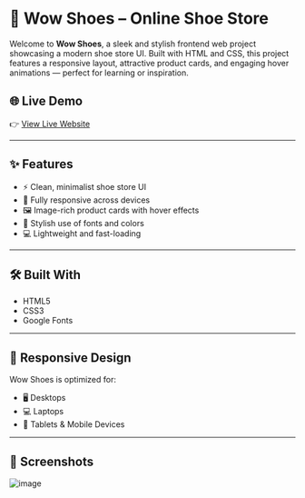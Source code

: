 # 👟 Wow Shoes – Online Shoe Store

Welcome to **Wow Shoes**, a sleek and stylish frontend web project showcasing a modern shoe store UI. Built with HTML and CSS, this project features a responsive layout, attractive product cards, and engaging hover animations — perfect for learning or inspiration.


## 🌐 Live Demo

👉 [View Live Website](https://wow-shoes-sania-ghare.netlify.app/)

---

## ✨ Features

- ⚡ Clean, minimalist shoe store UI
- 📱 Fully responsive across devices
- 🖼️ Image-rich product cards with hover effects
- 🎨 Stylish use of fonts and colors
- 💻 Lightweight and fast-loading

---

## 🛠️ Built With

- HTML5
- CSS3
- Google Fonts

---

## 📱 Responsive Design

Wow Shoes is optimized for:
- 🖥️ Desktops
- 💻 Laptops
- 📱 Tablets & Mobile Devices

---

## 📸 Screenshots
![image](https://github.com/user-attachments/assets/44c295bb-5ce0-488c-99ac-1389689d3c10)
